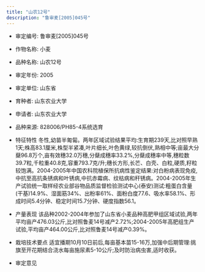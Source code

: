 ```yaml
---
title: "山农12号"
description: "鲁审麦[2005]045号"
---
```

* 审定编号:  鲁审麦[2005]045号

*  作物名称:  小麦

*  品种名称:  山农12号

*  审定年份:  2005

*  审定单位:  山东省

* 育种者:  山东农业大学

*  申请者:  山东农业大学

*  品种来源:  828006/PH85-4系统选育

*  特征特性
冬性,幼苗半匍匐。两年区域试验结果平均:生育期239天,比对照早熟1天;株高83.1厘米,株型半紧凑,叶片细长,叶色黄绿,较抗倒伏,熟相中等;亩最大分蘖96.8万个,亩有效穗32.0万穗,分蘖成穗率33.2%,分蘖成穗率中等,穗粒数39.7粒,千粒重40.8克,容重793.7克/升;穗长方形,长芒、白壳、白粒,硬质,籽粒较饱满。2004-2005年中国农科院植保所抗病性鉴定结果:对白粉病表现免疫,中抗至高抗条锈病和叶锈病,中抗赤霉病、纹枯病和秆锈病。2004-2005年生产试验统一取样经农业部谷物品质监督检验测试中心(泰安)测试:粗蛋白含量(干基)14.9%、湿面筋34%、出粉率61%、面粉白度77.6、吸水率58.1%、形成时间5.4分钟、稳定时间15.7分钟、硬度指数56.1。

*  产量表现
该品种2002-2004年参加了山东省小麦品种高肥甲组区域试验,两年平均亩产476.03公斤,比对照鲁麦14号减产2.72%;2004-2005年高肥组生产试验,平均亩产464.00公斤,比对照鲁麦14号减产0.39%。

*  栽培技术要点
适宜播期10月10日前后,每亩基本苗15-16万,加强中后期管理:挑旗至开花期结合浇水每亩施尿素5-10公斤;及时防治病虫害,适时收获。

*  审定意见


